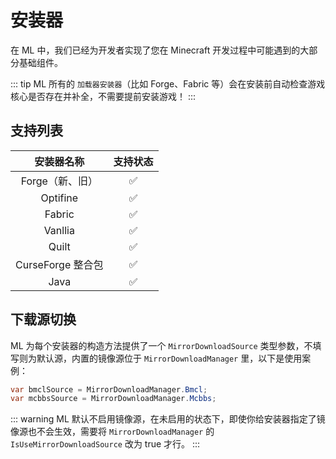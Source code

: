 ---
---

# 安装器
在 ML 中，我们已经为开发者实现了您在 Minecraft 开发过程中可能遇到的大部分基础组件。

::: tip
ML 所有的 `加载器安装器`（比如 Forge、Fabric 等）会在安装前自动检查游戏核心是否存在并补全，不需要提前安装游戏！
:::

## 支持列表

|安装器名称|支持状态|
|:------:|:----:|
|Forge（新、旧） |  ✅ |
|Optifine |  ✅ |
|Fabric |  ✅ |
|Vanllia |  ✅ |
|Quilt |  ✅ |
|CurseForge 整合包 |  ✅ |
|Java |  ✅ |

## 下载源切换
ML 为每个安装器的构造方法提供了一个 `MirrorDownloadSource` 类型参数，不填写则为默认源，内置的镜像源位于 `MirrorDownloadManager` 里，以下是使用案例：

```C#
var bmclSource = MirrorDownloadManager.Bmcl;
var mcbbsSource = MirrorDownloadManager.Mcbbs;
```

::: warning
ML 默认不启用镜像源，在未启用的状态下，即使你给安装器指定了镜像源也不会生效，需要将 `MirrorDownloadManager` 的 `IsUseMirrorDownloadSource` 改为 true 才行。
:::
